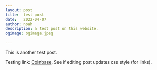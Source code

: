 ```yaml
---
layout: post
title:	test post
date:	2022-04-07
author:	noah
description: a test post on this website.
ogimage: ogimage.jpeg

---
```


This is another test post.

Testing link: [Coinbase](https://www.coinbase.com/). See if editing post updates css style (for links).